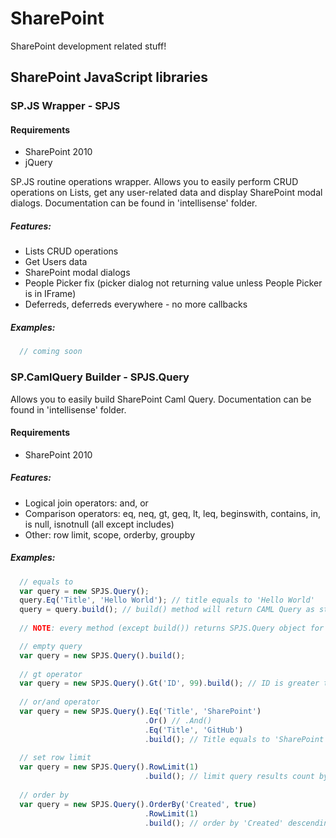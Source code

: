 # SharePoint
SharePoint development related stuff!

## SharePoint JavaScript libraries

### SP.JS Wrapper - SPJS
#### Requirements
* SharePoint 2010
* jQuery

SP.JS routine operations wrapper.
Allows you to easily perform CRUD operations on Lists, get any user-related data and display SharePoint modal dialogs.
Documentation can be found in 'intellisense' folder.

##### Features:
* Lists CRUD operations
* Get Users data
* SharePoint modal dialogs
* People Picker fix (picker dialog not returning value unless People Picker is in IFrame)
* Deferreds, deferreds everywhere - no more callbacks

##### Examples:
```JavaScript
  // coming soon
```

### SP.CamlQuery Builder - SPJS.Query
Allows you to easily build SharePoint Caml Query.
Documentation can be found in 'intellisense' folder.

#### Requirements
* SharePoint 2010

##### Features:
* Logical join operators: and, or
* Comparison operators: eq, neq, gt, geq, lt, leq, beginswith, contains, in, is null, isnotnull (all except includes)
* Other: row limit, scope, orderby, groupby

##### Examples:
```JavaScript
  // equals to
  var query = new SPJS.Query();
  query.Eq('Title', 'Hello World'); // title equals to 'Hello World'
  query = query.build(); // build() method will return CAML Query as string
  
  // NOTE: every method (except build()) returns SPJS.Query object for chaining

  // empty query
  var query = new SPJS.Query().build(); 
  
  // gt operator
  var query = new SPJS.Query().Gt('ID', 99).build(); // ID is greater than 99
  
  // or/and operator
  var query = new SPJS.Query().Eq('Title', 'SharePoint')
                              .Or() // .And()
                              .Eq('Title', 'GitHub')
                              .build(); // Title equals to 'SharePoint' or 'GitHub'
               
  // set row limit
  var query = new SPJS.Query().RowLimit(1)
                              .build(); // limit query results count by 1
  
  // order by
  var query = new SPJS.Query().OrderBy('Created', true)
                              .RowLimit(1)
                              .build(); // order by 'Created' descending (second argument) nad limit query
```
